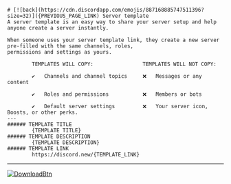```
# [![back](https://cdn.discordapp.com/emojis/887168885747511396?size=32)]({PREVIOUS_PAGE_LINK) Server template
A server template is an easy way to share your server setup and help anyone create a server instantly.

When someone uses your server template link, they create a new server pre-filled with the same channels, roles,
permissions and settings as yours.
	
		TEMPLATES WILL COPY:				TEMPLATES WILL NOT COPY:
		
		✔	Channels and channel topics		❌	Messages or any content
		
		✔	Roles and permissions			❌	Members or bots
		
		✔	Default server settings			❌	Your server icon, Boosts, or other perks.
---
###### TEMPLATE TITLE
		{TEMPLATE TITLE}
###### TEMPLATE DESCRIPTION
		{TEMPLATE DESCRIPTION}	
###### TEMPLATE LINK
		https://discord.new/{TEMPLATE_LINK}
```
---
[![DownloadBtn](https://cdn.discordapp.com/emojis/885670815725674527.png?size=128)](https://raw.githubusercontent.com/Reper2/Downloadable-Files/master/assets/discord/guilds/server/server-template_template)
